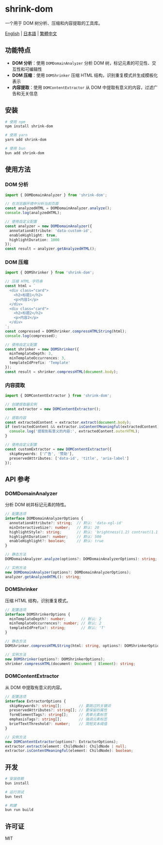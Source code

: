 # shrink-dom

一个用于 DOM 树分析、压缩和内容提取的工具库。

[English](./docs/README.en.md) | [日本語](./docs/README.ja.md) | [繁體中文](./docs/README.zh-TW.md)

## 功能特点

- **DOM 分析**：使用 `DOMDomainAnalyzer` 分析 DOM 树，标记元素的可见性、交互性和可编辑性
- **DOM 压缩**：使用 `DOMShrinker` 压缩 HTML 结构，识别重复模式并生成模板化表示
- **内容提取**：使用 `DOMContentExtractor` 从 DOM 中提取有意义的内容，过滤广告和无关信息

## 安装

```bash
# 使用 npm
npm install shrink-dom

# 使用 yarn
yarn add shrink-dom

# 使用 bun
bun add shrink-dom
```


## 使用方法

### DOM 分析

```typescript
import { DOMDomainAnalyzer } from 'shrink-dom';

// 在浏览器环境中分析当前页面
const analyzedHTML = DOMDomainAnalyzer.analyze();
console.log(analyzedHTML);

// 使用自定义配置
const analyzer = new DOMDomainAnalyzer({
  annotationAttribute: 'data-custom-id',
  enableHighlight: true,
  highlightDuration: 1000
});
const result = analyzer.getAnalyzedHTML();
```


### DOM 压缩

```typescript
import { DOMShrinker } from 'shrink-dom';

// 压缩 HTML 字符串
const html = `
  <div class="card">
    <h2>标题1</h2>
    <p>内容1</p>
  </div>
  <div class="card">
    <h2>标题2</h2>
    <p>内容2</p>
  </div>
`;
const compressed = DOMShrinker.compressHTMLString(html);
console.log(compressed);

// 使用自定义配置
const shrinker = new DOMShrinker({
  minTemplateDepth: 3,
  minTemplateOccurrences: 3,
  templateIdPrefix: 'Template'
});
const result = shrinker.compressHTML(document.body);
```


### 内容提取

```typescript
import { DOMContentExtractor } from 'shrink-dom';

// 创建提取器实例
const extractor = new DOMContentExtractor();

// 提取内容
const extractedContent = extractor.extract(document.body);
if (extractedContent && extractor.isContentMeaningful(extractedContent)) {
  console.log('提取到有意义的内容:', extractedContent.outerHTML);
}

// 使用自定义配置
const customExtractor = new DOMContentExtractor({
  skipKeywords: ['广告', '赞助'],
  preservedAttributes: ['data-id', 'title', 'aria-label']
});
```


## API 参考

### DOMDomainAnalyzer

分析 DOM 树并标记元素的特性。

```typescript
// 配置选项
interface DOMDomainAnalyzerOptions {
  annotationAttribute?: string;  // 默认: 'data-xgl-id'
  minInteractiveSize?: number;   // 默认: 20
  highlightStyle?: string;       // 默认: 'brightness(1.2) contrast(1.1)'
  highlightDuration?: number;    // 默认: 500
  enableHighlight?: boolean;     // 默认: true
}

// 静态方法
DOMDomainAnalyzer.analyze(options?: DOMDomainAnalyzerOptions): string;

// 实例方法
new DOMDomainAnalyzer(options?: DOMDomainAnalyzerOptions);
analyzer.getAnalyzedHTML(): string;
```


### DOMShrinker

压缩 HTML 结构，识别重复模式。

```typescript
// 配置选项
interface DOMShrinkerOptions {
  minTemplateDepth?: number;       // 默认: 2
  minTemplateOccurrences?: number; // 默认: 2
  templateIdPrefix?: string;       // 默认: 'T'
}

// 静态方法
DOMShrinker.compressHTMLString(html: string, options?: DOMShrinkerOptions): string;

// 实例方法
new DOMShrinker(options?: DOMShrinkerOptions);
shrinker.compressHTML(document: Document | Element): string;
```


### DOMContentExtractor

从 DOM 中提取有意义的内容。

```typescript
// 配置选项
interface ExtractorOptions {
  skipKeywords?: string[];        // 要跳过的关键词
  preservedAttributes?: string[]; // 要保留的属性
  formElementTags?: string[];     // 表单元素标签
  emphasisTags?: string[];        // 强调元素标签
  briefTextThreshold?: number;    // 简短文本阈值
}

// 实例方法
new DOMContentExtractor(options?: ExtractorOptions);
extractor.extract(element: ChildNode): ChildNode | null;
extractor.isContentMeaningful(element: ChildNode): boolean;
```


## 开发

```bash
# 安装依赖
bun install

# 运行测试
bun test

# 构建
bun run build
```


## 许可证

MIT
